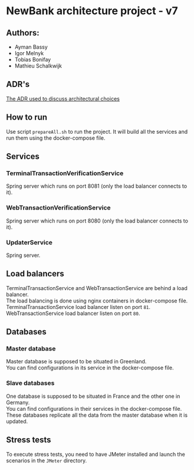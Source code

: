 # NewBank architecture project - v7

## Authors:
- Ayman Bassy
- Igor Melnyk
- Tobias Bonifay
- Mathieu Schalkwijk

## ADR's
[The ADR used to discuss architectural choices](al-newbank-23-24-g-v7/delivrables/ADR) 

## How to run
Use script `prepareAll.sh` to run the project. It will build all the services and run them using the docker-compose file.

## Services
### TerminalTransactionVerificationService
Spring server which runs on port 8081 (only the load balancer connects to it).
### WebTransactionVerificationService
Spring server which runs on port 8080 (only the load balancer connects to it).
### UpdaterService
Spring server.

## Load balancers
TerminalTransactionService and WebTransactionService are behind a load balancer.  
The load balancing is done using nginx containers in docker-compose file.  
TerminalTransactionService load balancer listen on port `81`.  
WebTransactionService load balancer listen on port `80`.

## Databases
### Master database
Master database is supposed to be situated in Greenland.  
You can find configurations in its service in the docker-compose file.
### Slave databases
One database is supposed to be situated in France and the other one in Germany.  
You can find configurations in their services in the docker-compose file.  
These databases replicate all the data from the master database when it is updated.

## Stress tests
To execute stress tests, you need to have JMeter installed and launch the scenarios in the `JMeter` directory.
